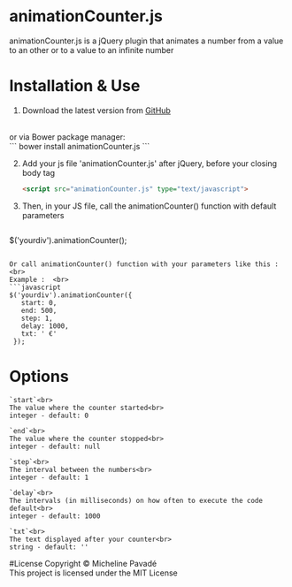 # animationCounter.js
animationCounter.js is a jQuery plugin that animates a number from a value to an other or to a value to an infinite number

# Installation & Use
1. Download the latest version from [GitHub](https://github.com/mpavade/animationCounter.js/archive/master.zip) 
<br>
or via Bower package manager:<br>
   ```
   bower install animationCounter.js
   ```
   
2. Add your js file 'animationCounter.js' after jQuery, before your closing body tag   <br>
   ```html
   <script src="animationCounter.js" type="text/javascript">
   ```
   
3. Then, in your JS file, call the animationCounter() function with default parameters<br>
   ```javascript
  $('yourdiv').animationCounter(); 
   ```
   
   Or call animationCounter() function with your parameters like this :  <br>
   Example :  <br>
   ```javascript
   $('yourdiv').animationCounter({
      start: 0,
      end: 500,
      step: 1,
      delay: 1000,
      txt: ' €'
    });
   ```
   
   # Options
    `start`<br>
    The value where the counter started<br>
    integer - default: 0

    `end`<br>
    The value where the counter stopped<br>
    integer - default: null

    `step`<br>
    The interval between the numbers<br>
    integer - default: 1

    `delay`<br>
    The intervals (in milliseconds) on how often to execute the code default<br>
    integer - default: 1000

    `txt`<br>
    The text displayed after your counter<br>
    string - default: ''
    
#License
   Copyright © Micheline Pavadé<br>
   This project is licensed under the MIT License
